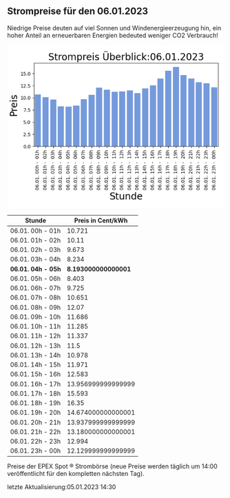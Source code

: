 
## Strompreise für den 06.01.2023

Niedrige Preise deuten auf viel Sonnen und Windenergieerzeugung hin, ein hoher Anteil an erneuerbaren Energien bedeuted weniger CO2 Verbrauch!

![Strompreis übersicht](imgs/strompreis_uebersicht.png)

| Stunde | Preis in Cent/kWh |
|---|---|
| 06.01. 00h -  01h | 10.721 | 
| 06.01. 01h -  02h | 10.11 | 
| 06.01. 02h -  03h | 9.673 | 
| 06.01. 03h -  04h | 8.234 | 
| **06.01. 04h -  05h** | **8.193000000000001** | 
| 06.01. 05h -  06h | 8.403 | 
| 06.01. 06h -  07h | 9.725 | 
| 06.01. 07h -  08h | 10.651 | 
| 06.01. 08h -  09h | 12.07 | 
| 06.01. 09h -  10h | 11.686 | 
| 06.01. 10h -  11h | 11.285 | 
| 06.01. 11h -  12h | 11.337 | 
| 06.01. 12h -  13h | 11.5 | 
| 06.01. 13h -  14h | 10.978 | 
| 06.01. 14h -  15h | 11.971 | 
| 06.01. 15h -  16h | 12.583 | 
| 06.01. 16h -  17h | 13.956999999999999 | 
| 06.01. 17h -  18h | 15.593 | 
| 06.01. 18h -  19h | 16.35 | 
| 06.01. 19h -  20h | 14.674000000000001 | 
| 06.01. 20h -  21h | 13.937999999999999 | 
| 06.01. 21h -  22h | 13.180000000000001 | 
| 06.01. 22h -  23h | 12.994 | 
| 06.01. 23h -  00h | 12.129999999999999 | 

Preise der EPEX Spot ® Strombörse (neue Preise werden täglich um 14:00 veröffentlicht für den kompletten nächsten Tag).

letzte Aktualisierung:05.01.2023 14:30